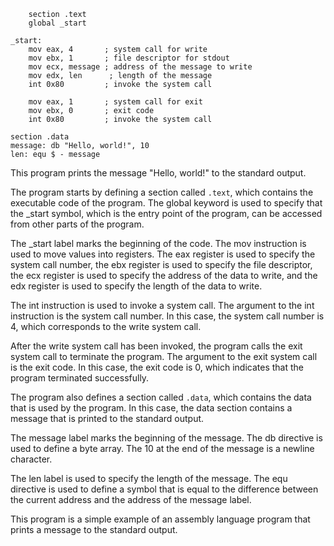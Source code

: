 ```assembly
    section .text
    global _start

_start:
    mov eax, 4       ; system call for write
    mov ebx, 1       ; file descriptor for stdout
    mov ecx, message ; address of the message to write
    mov edx, len      ; length of the message
    int 0x80         ; invoke the system call

    mov eax, 1       ; system call for exit
    mov ebx, 0       ; exit code
    int 0x80         ; invoke the system call

section .data
message: db "Hello, world!", 10
len: equ $ - message
```

This program prints the message "Hello, world!" to the standard output.

The program starts by defining a section called `.text`, which contains the executable code of the program. The global keyword is used to specify that the _start symbol, which is the entry point of the program, can be accessed from other parts of the program.

The _start label marks the beginning of the code. The mov instruction is used to move values into registers. The eax register is used to specify the system call number, the ebx register is used to specify the file descriptor, the ecx register is used to specify the address of the data to write, and the edx register is used to specify the length of the data to write.

The int instruction is used to invoke a system call. The argument to the int instruction is the system call number. In this case, the system call number is 4, which corresponds to the write system call.

After the write system call has been invoked, the program calls the exit system call to terminate the program. The argument to the exit system call is the exit code. In this case, the exit code is 0, which indicates that the program terminated successfully.

The program also defines a section called `.data`, which contains the data that is used by the program. In this case, the data section contains a message that is printed to the standard output.

The message label marks the beginning of the message. The db directive is used to define a byte array. The 10 at the end of the message is a newline character.

The len label is used to specify the length of the message. The equ directive is used to define a symbol that is equal to the difference between the current address and the address of the message label.

This program is a simple example of an assembly language program that prints a message to the standard output.